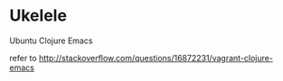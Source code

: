 Ukelele
=======

Ubuntu Clojure Emacs

refer to http://stackoverflow.com/questions/16872231/vagrant-clojure-emacs
